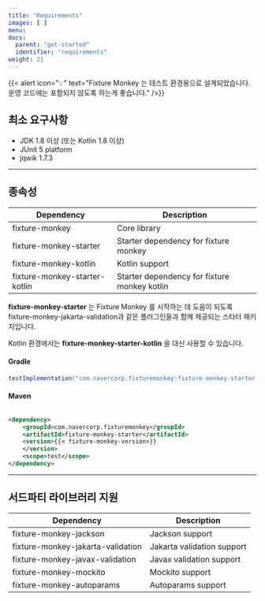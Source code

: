 ```yaml
---
title: "Requirements"
images: [ ]
menu:
docs:
  parent: "get-started"
  identifier: "requirements"
weight: 21
---
```


{{< alert icon="💡" text="Fixture Monkey 는 테스트 환경용으로 설계되었습니다. 운영 코드에는 포함되지 않도록 하는게 좋습니다." />}}

## 최소 요구사항

* JDK 1.8 이상 (또는 Kotlin 1.8 이상)
* JUnit 5 platform
* jqwik 1.7.3

--------

## 종속성

| Dependency                    | Description                                  |
|-------------------------------|----------------------------------------------|
| fixture-monkey                | Core library                                 |
| fixture-monkey-starter        | Starter dependency for fixture monkey        |
| fixture-monkey-kotlin         | Kotlin support                               |
| fixture-monkey-starter-kotlin | Starter dependency for fixture monkey kotlin |

**fixture-monkey-starter** 는 Fixture Monkey 를 시작하는 데 도움이 되도록 fixture-monkey-jakarta-validation과 같은 플러그인들과 함께 제공되는 스타터 패키지입니다.

Kotlin 환경에서는 **fixture-monkey-starter-kotlin** 을 대신 사용할 수 있습니다.

#### Gradle

```groovy
testImplementation("com.navercorp.fixturemonkey:fixture-monkey-starter:{{< fixture-monkey-version >}}")
```

#### Maven

```xml

<dependency>
    <groupId>com.navercorp.fixturemonkey</groupId>
    <artifactId>fixture-monkey-starter</artifactId>
    <version>{{< fixture-monkey-version>}}
    </version>
    <scope>test</scope>
</dependency>
```

--------

## 서드파티 라이브러리 지원

| Dependency                        | Description                |
|-----------------------------------|----------------------------|
| fixture-monkey-jackson            | Jackson support            |
| fixture-monkey-jakarta-validation | Jakarta validation support |
| fixture-monkey-javax-validation   | Javax validation support   |
| fixture-monkey-mockito            | Mockito support            |
| fixture-monkey-autoparams         | Autoparams support         |
